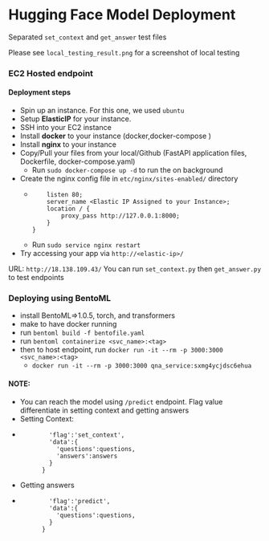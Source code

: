 # Hugging Face Model Deployment
Separated `set_context` and `get_answer` test files

Please see `local_testing_result.png` for a screenshot of local testing 

### EC2 Hosted endpoint
#### Deployment steps
  - Spin up an instance. For this one, we used `ubuntu`
  - Setup **ElasticIP** for your instance. 
  - SSH into your EC2 instance
  - Install **docker** to your instance (docker,docker-compose )
  - Install **nginx** to your instance
  - Copy/Pull your files from your local/Github (FastAPI application files, Dockerfile, docker-compose.yaml)
      - Run `sudo docker-compose up -d` to run the on background
  - Create the nginx config file in `etc/nginx/sites-enabled/` directory
      - ``` server {
            listen 80;
            server_name <Elastic IP Assigned to your Instance>;
            location / {
                proxy_pass http://127.0.0.1:8000;
            }
        }
      - Run `sudo service nginx restart`
  - Try accessing your app via `http://<elastic-ip>/`



URL: `http://18.138.109.43/`
You can run `set_context.py` then `get_answer.py` to test endpoints

### Deploying using BentoML
  - install BentoML=>1.0.5, torch, and transformers
  - make to have docker running
  - run `bentoml build -f bentofile.yaml`
  - run `bentoml containerize <svc_name>:<tag>`
  - then to host endpoint, run `docker run -it --rm -p 3000:3000 <svc_name>:<tag>`
      - `docker run -it --rm -p 3000:3000 qna_service:sxmg4ycjdsc6ehua`
   
#### NOTE:
  - You can reach the model using `/predict` endpoint. Flag value differentiate in setting context and getting answers
  - Setting Context: 
  - ``` json_data = {
            'flag':'set_context',
            'data':{
              'questions':questions,
              'answers':answers
            }
          }
  - Getting answers
  - ``` json_data = {
            'flag':'predict',
            'data':{
              'questions':questions,
            }
          }





